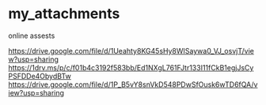 # my_attachments
online assests 

https://drive.google.com/file/d/1Ueahty8KG45sHy8WISaywa0_VJ_osvjT/view?usp=sharing   
https://1drv.ms/p/c/f01b4c3192f583bb/Ed1NXgL761FJtr133I11fCkB1egjJsCyPSFDDe4ObydBTw
https://drive.google.com/file/d/1P_B5vY8snVkD548PDwSfOusk6wTD6fQA/view?usp=sharing
